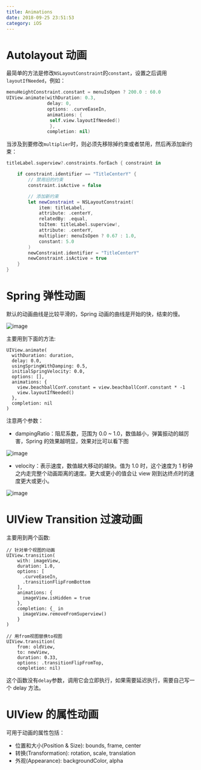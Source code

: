 ```yaml
---
title: Animations
date: 2018-09-25 23:51:53
category: iOS
---
```


# Autolayout 动画

最简单的方法是修改`NSLayoutConstraint`的`constant`，设置之后调用`layoutIfNeeded`，例如：

```swift
menuHeightConstraint.constant = menuIsOpen ? 200.0 : 60.0
UIView.animate(withDuration: 0.3,
               delay: 0,
               options: .curveEaseIn,
               animations: {
                self.view.layoutIfNeeded()
                },
               completion: nil)
```

当涉及到要修改`multiplier`时，则必须先移除掉约束或者禁用，然后再添加新约束：

```swift
titleLabel.superview?.constraints.forEach { constraint in

	if constraint.identifier == "TitleCenterY" {
	    // 禁用旧的约束
		constraint.isActive = false

        // 添加新约束
		let newConstraint = NSLayoutConstraint(
			item: titleLabel,
			attribute: .centerY,
			relatedBy: .equal,
			toItem: titleLabel.superview!,
			attribute: .centerY,
			multiplier: menuIsOpen ? 0.67 : 1.0,
			constant: 5.0
		)
		newConstraint.identifier = "TitleCenterY"
		newConstraint.isActive = true
	}
}
```

# Spring 弹性动画

默认的动画曲线是比较平滑的，Spring 动画的曲线是开始的快，结束的慢。

![image](http://upload-images.jianshu.io/upload_images/690040-85d57be2e57ca3a3.png?imageMogr2/auto-orient/strip%257CimageView2/2/w/1240)

主要用到下面的方法:

```
UIView.animate(
  withDuration: duration,
  delay: 0.0,
  usingSpringWithDamping: 0.5,
  initialSpringVelocity: 0.0,
  options: [],
  animations: {
    view.beachballConY.constant = view.beachballConY.constant * -1
    view.layoutIfNeeded()
  },
  completion: nil
)
```

注意两个参数：

- dampingRatio：阻尼系数，范围为 0.0 ~ 1.0，数值越小，弹簧振动的越厉害，Spring 的效果越明显，效果对比可以看下图

![image](http://upload-images.jianshu.io/upload_images/690040-a5bda1728541401a.gif?imageMogr2/auto-orient/strip)

- velocity：表示速度，数值越大移动的越快。值为 1.0 时，这个速度为 1 秒钟之内走完整个动画距离的速度。更大或更小的值会让 view 刚到达终点时的速度更大或更小。

![image](http://upload-images.jianshu.io/upload_images/690040-0040e3f098813c75.gif?imageMogr2/auto-orient/strip)

# UIView Transition 过渡动画

主要用到两个函数:

```
// 针对单个视图的动画
UIView.transition(
    with: imageView,
    duration: 1.0,
    options: [
      .curveEaseIn,
      .transitionFlipFromBottom
    ],
    animations: {
      imageView.isHidden = true
    },
    completion: {_ in
      imageView.removeFromSuperview()
    }
)

// 用from视图替换to视图
UIView.transition(
    from: oldView,
    to: newView,
    duration: 0.33,
    options: .transitionFlipFromTop,
    completion: nil)
```

这个函数没有`delay`参数，调用它会立即执行，如果需要延迟执行，需要自己写一个 delay 方法。

# UIView 的属性动画

可用于动画的属性包括：

- 位置和大小(Position & Size): bounds, frame, center
- 转换(Transformation): rotation, scale, translation
- 外观(Appearance): backgroundColor, alpha
